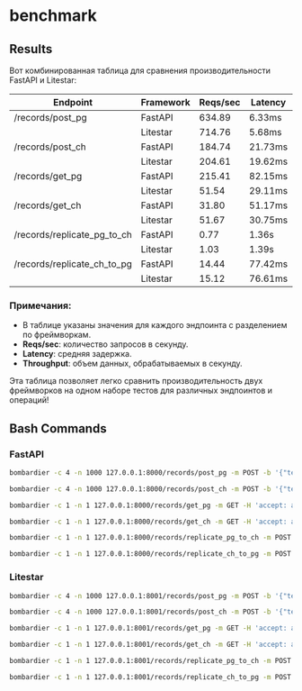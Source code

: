 # benchmark

## Results

Вот комбинированная таблица для сравнения производительности FastAPI и Litestar:

| Endpoint                     | Framework  | Reqs/sec | Latency   | Throughput   |
|------------------------------|------------|----------|-----------|--------------|
| /records/post_pg             | FastAPI    | 634.89   | 6.33ms    | 246.93KB/s   |
|                              | Litestar   | 714.76   | 5.68ms    | 278.61KB/s   |
| /records/post_ch             | FastAPI    | 184.74   | 21.73ms   | 70.61KB/s    |
|                              | Litestar   | 204.61   | 19.62ms   | 79.13KB/s    |
| /records/get_pg              | FastAPI    | 215.41   | 82.15ms   | 1.20MB/s     |
|                              | Litestar   | 51.54    | 29.11ms   | 3.23MB/s     |
| /records/get_ch              | FastAPI    | 31.80    | 51.17ms   | 1.78MB/s     |
|                              | Litestar   | 51.67    | 30.75ms   | 2.98MB/s     |
| /records/replicate_pg_to_ch  | FastAPI    | 0.77     | 1.36s     | 249.25/s     |
|                              | Litestar   | 1.03     | 1.39s     | 246.58/s     |
| /records/replicate_ch_to_pg  | FastAPI    | 14.44    | 77.42ms   | 4.21KB/s     |
|                              | Litestar   | 15.12    | 76.61ms   | 4.32KB/s     |

### Примечания:
- В таблице указаны значения для каждого эндпоинта с разделением по фреймворкам.
- **Reqs/sec**: количество запросов в секунду.
- **Latency**: средняя задержка.
- **Throughput**: объем данных, обрабатываемых в секунду.

Эта таблица позволяет легко сравнить производительность двух фреймворков на одном наборе тестов для различных эндпоинтов и операций!

## Bash Commands

### FastAPI

```bash
bombardier -c 4 -n 1000 127.0.0.1:8000/records/post_pg -m POST -b '{"text": "Hello"}' -H 'accept: application/json' -H 'Content-Type: application/json';
```

```bash
bombardier -c 4 -n 1000 127.0.0.1:8000/records/post_ch -m POST -b '{"text": "Hello"}' -H 'accept: application/json' -H 'Content-Type: application/json';
```

```bash
bombardier -c 1 -n 1 127.0.0.1:8000/records/get_pg -m GET -H 'accept: application/json' -H 'Content-Type: application/json';
```

```bash
bombardier -c 1 -n 1 127.0.0.1:8000/records/get_ch -m GET -H 'accept: application/json' -H 'Content-Type: application/json';
```

```bash
bombardier -c 1 -n 1 127.0.0.1:8000/records/replicate_pg_to_ch -m POST -H 'accept: application/json' -H 'Content-Type: application/json' -t 6000s;
```

```bash
bombardier -c 1 -n 1 127.0.0.1:8000/records/replicate_ch_to_pg -m POST -H 'accept: application/json' -H 'Content-Type: application/json' -t 6000s;
```

### Litestar

```bash
bombardier -c 4 -n 1000 127.0.0.1:8001/records/post_pg -m POST -b '{"text": "Hello"}' -H 'accept: application/json' -H 'Content-Type: application/json';
```

```bash
bombardier -c 4 -n 1000 127.0.0.1:8001/records/post_ch -m POST -b '{"text": "Hello"}' -H 'accept: application/json' -H 'Content-Type: application/json';
```

```bash
bombardier -c 1 -n 1 127.0.0.1:8001/records/get_pg -m GET -H 'accept: application/json' -H 'Content-Type: application/json';
```

```bash
bombardier -c 1 -n 1 127.0.0.1:8001/records/get_ch -m GET -H 'accept: application/json' -H 'Content-Type: application/json';
```

```bash
bombardier -c 1 -n 1 127.0.0.1:8001/records/replicate_pg_to_ch -m POST -H 'accept: application/json' -H 'Content-Type: application/json' -t 6000s;
```

```bash
bombardier -c 1 -n 1 127.0.0.1:8001/records/replicate_ch_to_pg -m POST -H 'accept: application/json' -H 'Content-Type: application/json' -t 6000s;
```
